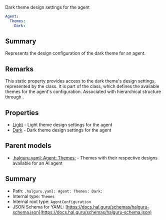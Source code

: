 <!--
title: Dark
description: Dark theme design settings for the agent
version: 1.40.6-beta.12
generated: true
date: 2025-04-28
node: This file is generated by the command-line program: `halguru manual -c -m`
-->


Dark theme design settings for the agent

```yaml
Agent:
  Themes:
    Dark:
```

## Summary

Represents the design configuration of the dark theme for an agent.

## Remarks

This static property provides access to the dark theme's design settings, represented by the class. It is part of the class, which defines the available themes for the agent's configuration. Associated with hierarchical structure through .

## Properties

* [Light]((halguru)-agent-themes-light.md) - Light theme design settings for the agent
* [Dark]((halguru)-agent-themes-dark.md) - Dark theme design settings for the agent

## Parent models

* [.halguru.yaml: Agent: Themes:]((halguru)-agent-themes.md) - Themes with their respective designs available for an AI agent

## Summary

* Path: `.halguru.yaml: Agent: Themes: Dark:`
* Internal type: `Themes`
* Internal root type: `AgentConfiguration`
* JSON Schema for YAML: [https://docs.hal.guru/schemas/halguru-schema.json](https://docs.hal.guru/schemas/halguru-schema.json)
